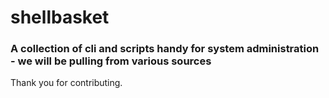 # shellbasket

### A collection of cli and scripts handy for system administration - we will be pulling from various sources
Thank you for contributing.
